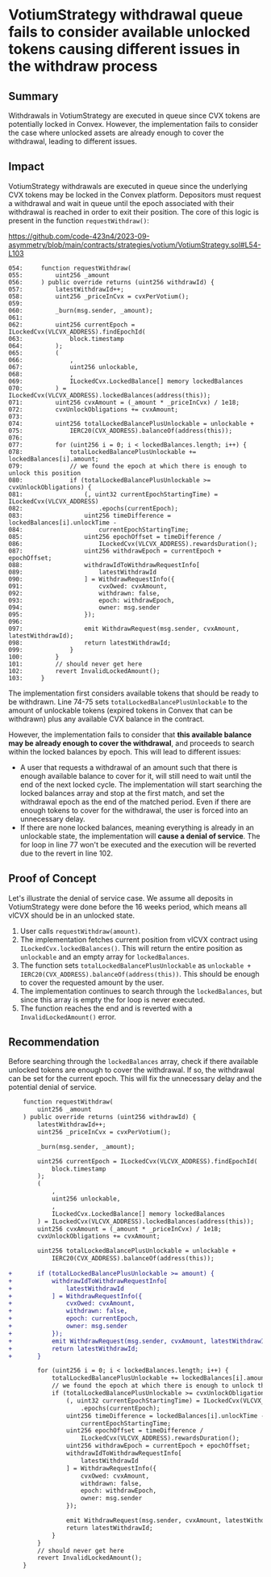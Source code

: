 # VotiumStrategy withdrawal queue fails to consider available unlocked tokens causing different issues in the withdraw process

## Summary

Withdrawals in VotiumStrategy are executed in queue since CVX tokens are potentially locked in Convex. However, the implementation fails to consider the case where unlocked assets are already enough to cover the withdrawal, leading to different issues. 

## Impact

VotiumStrategy withdrawals are executed in queue since the underlying CVX tokens may be locked in the Convex platform. Depositors must request a withdrawal and wait in queue until the epoch associated with their withdrawal is reached in order to exit their position. The core of this logic is present in the function `requestWithdraw()`:

https://github.com/code-423n4/2023-09-asymmetry/blob/main/contracts/strategies/votium/VotiumStrategy.sol#L54-L103

```solidity
054:     function requestWithdraw(
055:         uint256 _amount
056:     ) public override returns (uint256 withdrawId) {
057:         latestWithdrawId++;
058:         uint256 _priceInCvx = cvxPerVotium();
059: 
060:         _burn(msg.sender, _amount);
061: 
062:         uint256 currentEpoch = ILockedCvx(VLCVX_ADDRESS).findEpochId(
063:             block.timestamp
064:         );
065:         (
066:             ,
067:             uint256 unlockable,
068:             ,
069:             ILockedCvx.LockedBalance[] memory lockedBalances
070:         ) = ILockedCvx(VLCVX_ADDRESS).lockedBalances(address(this));
071:         uint256 cvxAmount = (_amount * _priceInCvx) / 1e18;
072:         cvxUnlockObligations += cvxAmount;
073: 
074:         uint256 totalLockedBalancePlusUnlockable = unlockable +
075:             IERC20(CVX_ADDRESS).balanceOf(address(this));
076: 
077:         for (uint256 i = 0; i < lockedBalances.length; i++) {
078:             totalLockedBalancePlusUnlockable += lockedBalances[i].amount;
079:             // we found the epoch at which there is enough to unlock this position
080:             if (totalLockedBalancePlusUnlockable >= cvxUnlockObligations) {
081:                 (, uint32 currentEpochStartingTime) = ILockedCvx(VLCVX_ADDRESS)
082:                     .epochs(currentEpoch);
083:                 uint256 timeDifference = lockedBalances[i].unlockTime -
084:                     currentEpochStartingTime;
085:                 uint256 epochOffset = timeDifference /
086:                     ILockedCvx(VLCVX_ADDRESS).rewardsDuration();
087:                 uint256 withdrawEpoch = currentEpoch + epochOffset;
088:                 withdrawIdToWithdrawRequestInfo[
089:                     latestWithdrawId
090:                 ] = WithdrawRequestInfo({
091:                     cvxOwed: cvxAmount,
092:                     withdrawn: false,
093:                     epoch: withdrawEpoch,
094:                     owner: msg.sender
095:                 });
096: 
097:                 emit WithdrawRequest(msg.sender, cvxAmount, latestWithdrawId);
098:                 return latestWithdrawId;
099:             }
100:         }
101:         // should never get here
102:         revert InvalidLockedAmount();
103:     }
```

The implementation first considers available tokens that should be ready to be withdrawn. Line 74-75 sets `totalLockedBalancePlusUnlockable` to the amount of unlockable tokens (expired tokens in Convex that can be withdrawn) plus any available CVX balance in the contract.

However, the implementation fails to consider that **this available balance may be already enough to cover the withdrawal**, and proceeds to search within the locked balances by epoch. This will lead to different issues:

- A user that requests a withdrawal of an amount such that there is enough available balance to cover for it, will still need to wait until the end of the next locked cycle. The implementation will start searching the locked balances array and stop at the first match, and set the withdrawal epoch as the end of the matched period. Even if there are enough tokens to cover for the withdrawal, the user is forced into an unnecessary delay.
- If there are none locked balances, meaning everything is already in an unlockable state, the implementation will **cause a denial of service**. The for loop in line 77 won't be executed and the execution will be reverted due to the revert in line 102.

## Proof of Concept

Let's illustrate the denial of service case. We assume all deposits in VotiumStrategy were done before the 16 weeks period, which means all vlCVX should be in an unlocked state.

1. User calls `requestWithdraw(amount)`.
2. The implementation fetches current position from vlCVX contract using `ILockedCvx.lockedBalances()`. This will return the entire position as `unlockable` and an empty array for `lockedBalances`.
3. The function sets `totalLockedBalancePlusUnlockable` as `unlockable + IERC20(CVX_ADDRESS).balanceOf(address(this))`. This should be enough to cover the requested amount by the user.
4. The implementation continues to search through the `lockedBalances`, but since this array is empty the for loop is never executed.
5. The function reaches the end and is reverted with a `InvalidLockedAmount()` error.

## Recommendation

Before searching through the `lockedBalances` array, check if there available unlocked tokens are enough to cover the withdrawal. If so, the withdrawal can be set for the current epoch. This will fix the unnecessary delay and the potential denial of service.

```diff
    function requestWithdraw(
        uint256 _amount
    ) public override returns (uint256 withdrawId) {
        latestWithdrawId++;
        uint256 _priceInCvx = cvxPerVotium();

        _burn(msg.sender, _amount);

        uint256 currentEpoch = ILockedCvx(VLCVX_ADDRESS).findEpochId(
            block.timestamp
        );
        (
            ,
            uint256 unlockable,
            ,
            ILockedCvx.LockedBalance[] memory lockedBalances
        ) = ILockedCvx(VLCVX_ADDRESS).lockedBalances(address(this));
        uint256 cvxAmount = (_amount * _priceInCvx) / 1e18;
        cvxUnlockObligations += cvxAmount;

        uint256 totalLockedBalancePlusUnlockable = unlockable +
            IERC20(CVX_ADDRESS).balanceOf(address(this));
        
+       if (totalLockedBalancePlusUnlockable >= amount) {
+           withdrawIdToWithdrawRequestInfo[
+               latestWithdrawId
+           ] = WithdrawRequestInfo({
+               cvxOwed: cvxAmount,
+               withdrawn: false,
+               epoch: currentEpoch,
+               owner: msg.sender
+           });
+           emit WithdrawRequest(msg.sender, cvxAmount, latestWithdrawId);
+           return latestWithdrawId;
+       }

        for (uint256 i = 0; i < lockedBalances.length; i++) {
            totalLockedBalancePlusUnlockable += lockedBalances[i].amount;
            // we found the epoch at which there is enough to unlock this position
            if (totalLockedBalancePlusUnlockable >= cvxUnlockObligations) {
                (, uint32 currentEpochStartingTime) = ILockedCvx(VLCVX_ADDRESS)
                    .epochs(currentEpoch);
                uint256 timeDifference = lockedBalances[i].unlockTime -
                    currentEpochStartingTime;
                uint256 epochOffset = timeDifference /
                    ILockedCvx(VLCVX_ADDRESS).rewardsDuration();
                uint256 withdrawEpoch = currentEpoch + epochOffset;
                withdrawIdToWithdrawRequestInfo[
                    latestWithdrawId
                ] = WithdrawRequestInfo({
                    cvxOwed: cvxAmount,
                    withdrawn: false,
                    epoch: withdrawEpoch,
                    owner: msg.sender
                });

                emit WithdrawRequest(msg.sender, cvxAmount, latestWithdrawId);
                return latestWithdrawId;
            }
        }
        // should never get here
        revert InvalidLockedAmount();
    }
```
